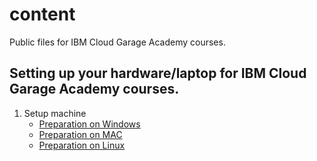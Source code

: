 # content
Public files for IBM Cloud Garage Academy courses.

## Setting up your hardware/laptop for IBM Cloud Garage Academy courses.

1. Setup machine
   - [Preparation on Windows](setup/set_up_windows.md)
   - [Preparation on MAC](setup/set_up_mac.md)
   - [Preparation on Linux](setup/set_up_linux.md)
